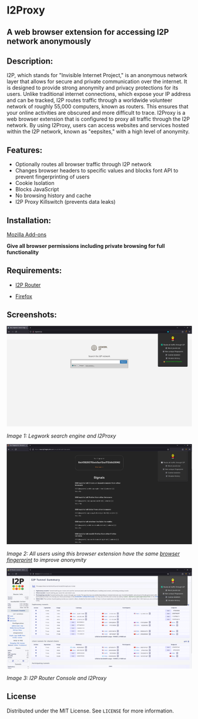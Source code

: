 # I2Proxy
## A web browser extension for accessing I2P network anonymously
<!-- DESCRIPTION -->
## Description:

I2P, which stands for "Invisible Internet Project," is an anonymous network layer that allows for secure and private communication over the internet. It is designed to provide strong anonymity and privacy protections for its users. Unlike traditional internet connections, which expose your IP address and can be tracked, I2P routes traffic through a worldwide volunteer network of roughly 55,000 computers, known as routers. This ensures that your online activities are obscured and more difficult to trace.
I2Proxy is a web browser extension that is configured to proxy all traffic through the I2P network. By using I2Proxy, users can access websites and services hosted within the I2P network, known as "eepsites," with a high level of anonymity.

<!-- FEATURES -->
## Features:

- Optionally routes all browser traffic through I2P network
- Changes browser headers to specific values and blocks font API to prevent fingerprinting of users
- Cookie Isolation
- Blocks JavaScript
- No browsing history and cache
- I2P Proxy Killswitch (prevents data leaks)

<!-- INSTALLATION -->
## Installation:

[Mozilla Add-ons](https://addons.mozilla.org/en-US/firefox/addon/i2proxy/)

**Give all browser permissions including private browsing for full functionality**

<!-- REQUIREMENTS -->
## Requirements:

- [I2P Router](https://geti2p.net/en/download)

- [Firefox](https://www.mozilla.org/en-US/firefox/new/)

<!-- SCREENSHOTS -->
## Screenshots:

![image](image.png)

*Image 1: Legwork search engine and I2Proxy*

![image2](image2.png)

*Image 2: All users using this browser extension have the same [browser fingerprint](https://noscriptfingerprint.com/) to improve anonymity*

![image3](image3.png)

*Image 3: I2P Router Console and I2Proxy*

<!-- LICENSE -->
## License

Distributed under the MIT License. See `LICENSE` for more information.
